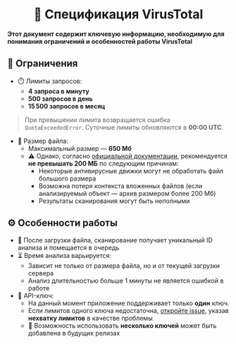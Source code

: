 <div align="center">

# 📄 Спецификация VirusTotal

</div>


**Этот документ содержит ключевую информацию, необходимую для понимания ограничений и особенностей работы VirusTotal**

## 🚫 Ограничения
- ⏱️ Лимиты запросов:
  - **4 запроса в минуту**
  - **500 запросов в день**
  - **15 500 запросов в месяц**
> При превышении лимита возвращается ошибка `QuotaExceededError`. Суточные лимиты обновляются в **00:00 UTC**.
- 📁 Размер файла:
  - Максимальный размер — **650 Мб**
  - ⚠️ Однако, согласно [официальной документации](https://docs.virustotal.com/reference/files-upload-url), рекомендуется **не превышать 200 МБ** по следующим причинам:
    - Некоторые антивирусные движки могут не обработать файл большого размера
    - Возможна потеря контекста вложенных файлов (если анализируемый объект — архив размером более 200 Мб)
    - Результаты сканирования могут быть неполными

## ⚙️ Особенности работы
- 🔄 После загрузки файла, сканирование получает уникальный ID анализа и помещается в очередь
- ⏳ Время анализа варьируется:
  - Зависит не только от размера файла, но и от текущей загрузки сервера
  - Анализ длительностью больше 1 минуты не является ошибкой в работе
- 🔑 API-ключ:
  - На данный момент приложение поддерживает только **один** ключ.
  - Если лимитов одного ключа недостаточна, [откройте issue](https://github.com/vovabsuir/virustotal_adapter/issues), указав **нехватку лимитов** в качестве проблемы
  - 🎯 Возможность использовать **несколько ключей** может быть добавлена в будущих релизах
